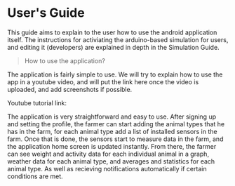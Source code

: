 # User's Guide

This guide aims to explain to the user how to use the android application itself.
The instructions for activiating the arduino-based simulation for users, and editing it (developers)
are explained in depth in the Simulation Guide.

> How to use the application?

The application is fairly simple to use. We will try to explain how to use the app in a youtube video, and will put
the link here once the video is uploaded, and add screenshots if possible.

Youtube tutorial link:

The application is very straightforward and easy to use. After signing up and setting the profile, the farmer can start
adding the animal types that he has in the farm, for each animal type add a list of installed sensors in the farm.
Once that is done, the sensors start to measure data in the farm, and the application home screen is updated instantly.
From there, the farmer can see weight and activity data for each individual animal in a graph, weather data for each
animal type, and averages and statistics for each animal type. As well as recieving notifications automatically if certain
conditions are met.